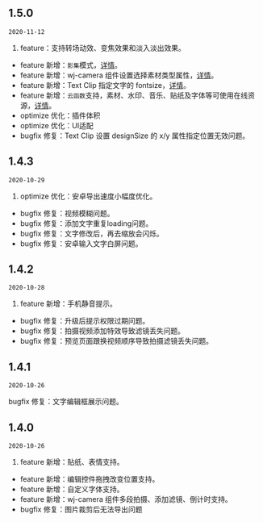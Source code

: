
## 1.5.0 

`2020-11-12`

1.  feature：支持转场动效、变焦效果和淡入淡出效果。
- feature 新增：`影集`模式，[详情](https://tcloud-doc.isd.com/document/product/1156/45643?!preview&!editLang=zh)。
- feature 新增：wj-camera 组件设置选择素材类型属性，[详情](https://tcloud-doc.isd.com/document/product/1156/48617?!preview&!editLang=zh#wj-camera)。
- feature 新增：Text Clip 指定文字的 fontsize，[详情](https://tcloud-doc.isd.com/document/product/1156/48616?!preview&!editLang=zh#clipsection)。
- feature 新增：`云函数`支持，素材、水印、音乐、贴纸及字体等可使用在线资源，[详情](https://tcloud-doc.isd.com/document/product/1156/49447?!preview&!editLang=zh#white-list)。
- optimize 优化：插件体积
- optimize 优化：UI适配
- bugfix 修复：Text Clip 设置 designSize 的 x/y 属性指定位置无效问题。

## 1.4.3

`2020-10-29`

1. optimize 优化：安卓导出速度小幅度优化。
- bugfix 修复：视频模糊问题。
- bugfix 修复：添加文字重复loading问题。
- bugfix 修复：文字修改后，再去缩放会闪烁。
- bugfix 修复：安卓输入文字白屏问题。

## 1.4.2

`2020-10-28`

1. feature 新增：手机静音提示。
- bugfix 修复：升级后提示权限过期问题。
- bugfix 修复：拍摄视频添加特效导致滤镜丢失问题。
- bugfix 修复：预览页面跟换视频顺序导致拍摄滤镜丢失问题。

## 1.4.1

`2020-10-26`

bugfix 修复：文字编辑框展示问题。

## 1.4.0

`2020-10-26`

1. feature 新增：贴纸、表情支持。
- feature 新增：编辑控件拖拽改变位置支持。
- feature 新增：自定义字体支持。
- feature 新增：wj-camera 组件多段拍摄、添加滤镜、倒计时支持。
- bugfix 修复：图片裁剪后无法导出问题
